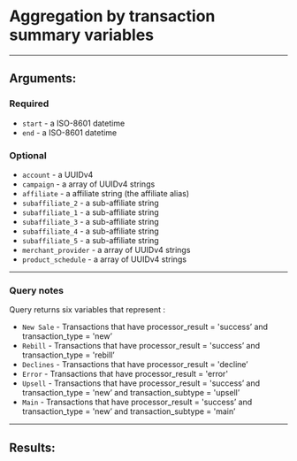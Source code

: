 # Aggregation by transaction summary variables

____

## Arguments:

### Required
* `start` - a ISO-8601 datetime
* `end` - a ISO-8601 datetime

### Optional
* `account` - a UUIDv4
* `campaign` -  a array of UUIDv4 strings
* `affiliate` -  a affiliate string (the affiliate alias)
* `subaffiliate_2` -  a sub-affiliate string
* `subaffiliate_1` -  a sub-affiliate string
* `subaffiliate_3` -  a sub-affiliate string
* `subaffiliate_4` -  a sub-affiliate string
* `subaffiliate_5` -  a sub-affiliate string
* `merchant_provider` -  a array of UUIDv4 strings
* `product_schedule` -  a array of UUIDv4 strings

---
### Query notes

Query returns six variables that represent :
* `New Sale` -  Transactions that have processor_result = 'success’ and transaction_type = 'new’
* `Rebill` - Transactions that have processor_result = 'success’ and transaction_type = 'rebill’
* `Declines` - Transactions that have processor_result = 'decline’
* `Error` - Transactions that have processor_result = 'error'
* `Upsell` - Transactions that have processor_result = 'success’ and transaction_type = 'new’ and transaction_subtype = 'upsell’
* `Main` - Transactions that have processor_result = 'success’ and transaction_type = 'new’ and transaction_subtype = 'main’


---
## Results:

```
```

